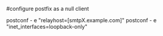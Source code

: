 #configure postfix as a null client

postconf - e "relayhost=[smtpX.example.com]"
postconf - e "inet_interfaces=loopback-only"

